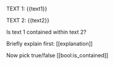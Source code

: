 TEXT 1:
{{text1}}

TEXT 2:
{{text2}}

Is text 1 contained within text 2?

Briefly explain first:
[[explanation]]

Now pick true/false
[[bool:is_contained]]
